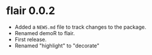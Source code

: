 # flair 0.0.2

* Added a `NEWS.md` file to track changes to the package.
* Renamed demoR to flair.
* First release.
* Renamed "highlight" to "decorate"
